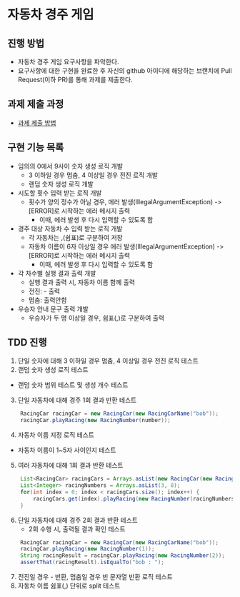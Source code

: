 # 자동차 경주 게임
## 진행 방법
* 자동차 경주 게임 요구사항을 파악한다.
* 요구사항에 대한 구현을 완료한 후 자신의 github 아이디에 해당하는 브랜치에 Pull Request(이하 PR)를 통해 과제를 제출한다.

## 과제 제출 과정
* [과제 제출 방법](https://github.com/next-step/nextstep-docs/tree/master/precourse)

## 구현 기능 목록
* 임의의 0에서 9사이 숫자 생성 로직 개발
  * 3 이하일 경우 멈춤, 4 이상일 경우 전진 로직 개발
  * 랜덤 숫자 생성 로직 개발
* 시도할 횟수 입력 받는 로직 개발
  * 횟수가 양의 정수가 아닐 경우, 에러 발생(IllegalArgumentException) -> [ERROR]로 시작하는 에러 메시지 출력
    * 이때, 에러 발생 후 다시 입력할 수 있도록 함
* 경주 대상 자동차 수 입력 받는 로직 개발
  * 각 자동차는 ,(쉼표)로 구분하여 저장
  * 자동차 이름이 6자 이상일 경우 에러 발생(IllegalArgumentException) -> [ERROR]로 시작하는 에러 메시지 출력
    * 이때, 에러 발생 후 다시 입력할 수 있도록 함
* 각 차수별 실행 결과 출력 개발
  * 실행 결과 출력 시, 자동차 이름 함께 출력
  * 전진: - 출력
  * 멈춤: 출력안함
* 우승자 안내 문구 출력 개발
  * 우승자가 두 명 이상일 경우, 쉼표(,)로 구분하여 출력

## TDD 진행
1. 단일 숫자에 대해 3 이하일 경우 멈춤, 4 이상일 경우 전진 로직 테스트 
2. 랜덤 숫자 생성 로직 테스트
  * 랜덤 숫자 범위 테스트 및 생성 개수 테스트
3. 단일 자동차에 대해 경주 1회 결과 반환 테스트
```java
    RacingCar racingCar = new RacingCar(new RacingCarName("bob"));
    racingCar.playRacing(new RacingNumber(number));
```
4. 자동차 이름 지정 로직 테스트
  * 자동차 이름이 1~5자 사이인지 테스트
5. 여러 자동차에 대해 1회 결과 반환 테스트
```java
    List<RacingCar> racingCars = Arrays.asList(new RacingCar(new RacingCarName("bob")), new RacingCar(new RacingCarName("cat")));
    List<Integer> racingNumbers = Arrays.asList(3, 8);
    for(int index = 0; index < racingCars.size(); index++) {
        racingCars.get(index).playRacing(new RacingNumber(racingNumbers.get(index)));
    }
  ```
6. 단일 자동차에 대해 경주 2회 결과 반환 테스트
   * 2회 수행 시, 출력될 결과 확인 테스트
```java
    RacingCar racingCar = new RacingCar(new RacingCarName("bob"));
    racingCar.playRacing(new RacingNumber(1));
    String racingResult = racingCar.playRacing(new RacingNumber(2));
    assertThat(racingResult).isEqualTo("bob : ");
```
7. 전진일 경우 - 반환, 멈춤일 경우 빈 문자열 반환 로직 테스트
8. 자동차 이름 쉼표(,) 단위로 split 테스트